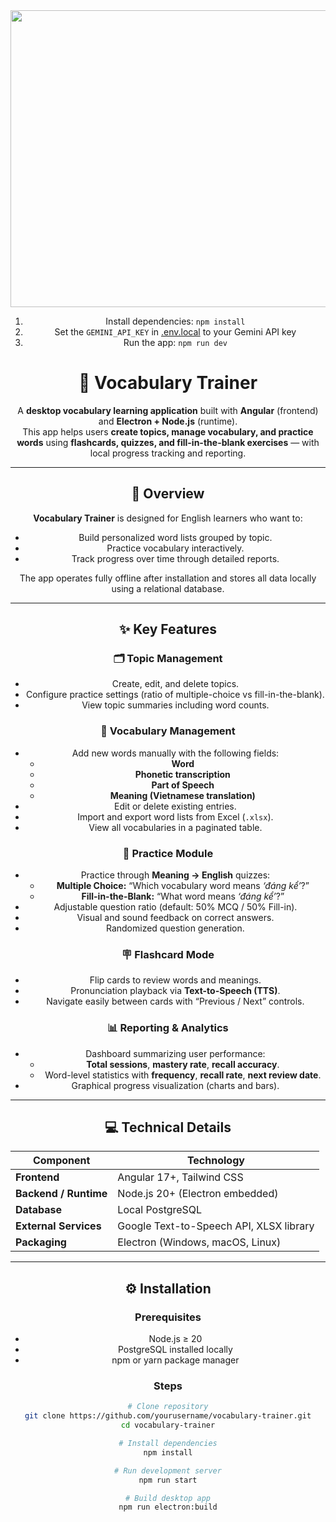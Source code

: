 <div align="center">
<img width="1200" height="475" alt="GHBanner" src="https://firebasestorage.googleapis.com/v0/b/vietfurniture-38c34.appspot.com/o/image%2FScreenshot%20(136).png?alt=media&token=690c39fe-3d2c-4e78-a38e-a26e1bafa845" />

1. Install dependencies:
   `npm install`
2. Set the `GEMINI_API_KEY` in [.env.local](.env.local) to your Gemini API key
3. Run the app:
   `npm run dev`
# 📘 Vocabulary Trainer

A **desktop vocabulary learning application** built with **Angular** (frontend) and **Electron + Node.js** (runtime).  
This app helps users **create topics, manage vocabulary, and practice words** using **flashcards, quizzes, and fill-in-the-blank exercises** — with local progress tracking and reporting.

---

## 🧭 Overview

**Vocabulary Trainer** is designed for English learners who want to:
- Build personalized word lists grouped by topic.
- Practice vocabulary interactively.
- Track progress over time through detailed reports.

The app operates fully offline after installation and stores all data locally using a relational database.

---

## ✨ Key Features

### 🗂️ Topic Management
- Create, edit, and delete topics.
- Configure practice settings (ratio of multiple-choice vs fill-in-the-blank).
- View topic summaries including word counts.

### 🧠 Vocabulary Management
- Add new words manually with the following fields:
  - **Word**
  - **Phonetic transcription**
  - **Part of Speech**
  - **Meaning (Vietnamese translation)**
- Edit or delete existing entries.
- Import and export word lists from Excel (`.xlsx`).
- View all vocabularies in a paginated table.

### 🎯 Practice Module
- Practice through **Meaning → English** quizzes:
  - **Multiple Choice:** “Which vocabulary word means *‘đáng kể’*?”
  - **Fill-in-the-Blank:** “What word means *‘đáng kể’*?”
- Adjustable question ratio (default: 50% MCQ / 50% Fill-in).
- Visual and sound feedback on correct answers.
- Randomized question generation.

### 🪧 Flashcard Mode
- Flip cards to review words and meanings.
- Pronunciation playback via **Text-to-Speech (TTS)**.
- Navigate easily between cards with “Previous / Next” controls.

### 📊 Reporting & Analytics
- Dashboard summarizing user performance:
  - **Total sessions**, **mastery rate**, **recall accuracy**.
  - Word-level statistics with **frequency**, **recall rate**, **next review date**.
- Graphical progress visualization (charts and bars).

---

## 💻 Technical Details

| Component | Technology |
|------------|-------------|
| **Frontend** | Angular 17+, Tailwind CSS |
| **Backend / Runtime** | Node.js 20+ (Electron embedded) |
| **Database** | Local PostgreSQL |
| **External Services** | Google Text-to-Speech API, XLSX library |
| **Packaging** | Electron (Windows, macOS, Linux) |

---

## ⚙️ Installation

### Prerequisites
- Node.js ≥ 20
- PostgreSQL installed locally
- npm or yarn package manager

### Steps
```bash
# Clone repository
git clone https://github.com/yourusername/vocabulary-trainer.git
cd vocabulary-trainer

# Install dependencies
npm install

# Run development server
npm run start

# Build desktop app
npm run electron:build

